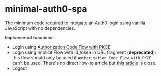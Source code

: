 # minimal-auth0-spa

The minimum code required to integrate an Auth0 login using vanilla JavaScript with no dependencies.

Implemented functions:
- Login using [Authorization Code Flow with PKCE](https://auth0.com/docs/get-started/authentication-and-authorization-flow/add-login-using-the-authorization-code-flow-with-pkce)
- Login using Implicit Flow with id_token in URL fragment (**deprecated**): this flow should only be used if `Authorization Code Flow with PKCE` can't be used. There's no direct how-to article but [this article](https://auth0.com/docs/get-started/authentication-and-authorization-flow/implicit-flow-with-form-post) is close.
- Logout 
